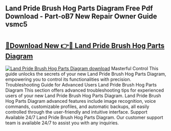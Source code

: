 ## Land Pride Brush Hog Parts Diagram Free Pdf Download - Part-oB7 New Repair Owner Guide vsmc5

# <h2><a href="http://dfjk25.blite.top/?on=Land+Pride+Brush+Hog+Parts+Diagram">🔗Download New 👉🔴 Land Pride Brush Hog Parts Diagram</a></h2>

[![Land Pride Brush Hog Parts Diagram download](https://i.imgur.com/lujVjoI.png)](http://dfjk25.blite.top/?on=Land+Pride+Brush+Hog+Parts+Diagram)
Masterful Control This guide unlocks the secrets of your new Land Pride Brush Hog Parts Diagram, empowering you to control its functionalities with precision. Troubleshooting Guide for Advanced Users Land Pride Brush Hog Parts Diagram This section offers advanced troubleshooting tips for experienced users of your new Land Pride Brush Hog Parts Diagram. Land Pride Brush Hog Parts Diagram advanced features include image recognition, voice commands, customizable profiles, and automatic backups, all easily controlled through the user-friendly and intuitive interface. Support Available 24/7 Land Pride Brush Hog Parts Diagram. Our customer support team is available 24/7 to assist you with any inquiries.
